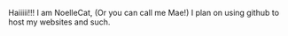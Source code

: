 Haiiiii!!! I am NoelleCat, (Or you can call me Mae!)
I plan on using github to host my websites and such.

<!---
NoelleCat/NoelleCat is a ✨ special ✨ repository because its `README.md` (this file) appears on your GitHub profile.
You can click the Preview link to take a look at your changes.
--->
